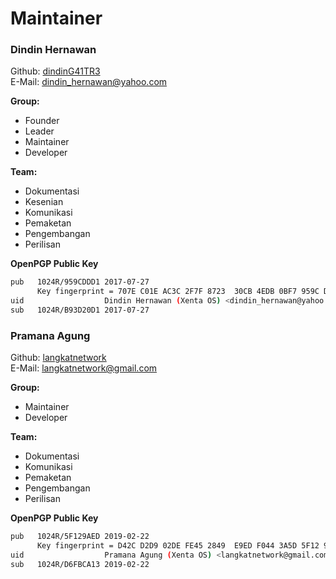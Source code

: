 # Maintainer
### Dindin Hernawan
Github: [dindinG41TR3](https://github.com/dindinG41TR3)  
E-Mail: <dindin_hernawan@yahoo.com>  

**Group:**
 * Founder
 * Leader
 * Maintainer
 * Developer

**Team:**
 * Dokumentasi
 * Kesenian
 * Komunikasi
 * Pemaketan
 * Pengembangan
 * Perilisan

**OpenPGP Public Key**
```bash
pub   1024R/959CDDD1 2017-07-27  
      Key fingerprint = 707E C01E AC3C 2F7F 8723  30CB 4EDB 0BF7 959C DDD1  
uid                  Dindin Hernawan (Xenta OS) <dindin_hernawan@yahoo.com>  
sub   1024R/B93D20D1 2017-07-27  
```

### Pramana Agung
Github: [langkatnetwork](https://github.com/langkatnetwork)  
E-Mail: <langkatnetwork@gmail.com>  

**Group:**
 * Maintainer
 * Developer

**Team:**
 * Dokumentasi
 * Komunikasi
 * Pemaketan
 * Pengembangan
 * Perilisan

**OpenPGP Public Key**
```bash
pub   1024R/5F129AED 2019-02-22
      Key fingerprint = D42C D2D9 02DE FE45 2849  E9ED F044 3A5D 5F12 9AED
uid                  Pramana Agung (Xenta OS) <langkatnetwork@gmail.com>
sub   1024R/D6FBCA13 2019-02-22
```
